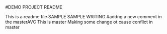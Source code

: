 #DEMO PROJECT README

This is a readme file
SAMPLE SAMPLE WRITING
#addng a new comment in the masterAVC
This is master
Making some change ot cause  conflict in master
